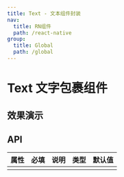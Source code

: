 ```yaml
---
title: Text - 文本组件封装
nav:
  title: RN组件
  path: /react-native
group:
  title: Global
  path: /global
---
```


# Text 文字包裹组件

## 效果演示

## API

| 属性 | 必填 | 说明 | 类型 | 默认值 |
| ---- | ---- | ---- | ---- | ------ |
|      |      |      |      |        |
